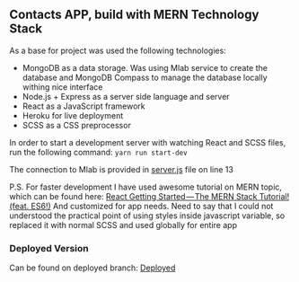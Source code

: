 ## Contacts APP, build with MERN Technology Stack

As a base for project was used the following technologies:
 - MongoDB as a data storage. Was using Mlab service to create the database and MongoDB Compass to manage the database locally withing nice interface
 - Node.js + Express as a server side language and server
 - React as a JavaScript framework
 - Heroku for live deployment
 - SCSS as a CSS preprocessor


In order to start a development server with watching React and SCSS files, run the following command:
`yarn run start-dev`

The connection to Mlab is provided in [server.js](/server.js#L14) file on line 13


P.S. For faster development I have used awesome tutorial on MERN topic, which can be found here:
[React Getting Started — The MERN Stack Tutorial! (feat. ES6!)](https://medium.com/@bryantheastronaut/react-getting-started-the-mern-stack-tutorial-feat-es6-de1a2886be50)
And customized for app needs.
Need to say that I could not understood the practical point of using styles inside javascript variable, so replaced it with normal SCSS and used globally for entire app


### Deployed Version
Can be found on deployed branch:
[Deployed](https://github.com/peacefulseeker/mern-contacts-app/tree/deployed)


